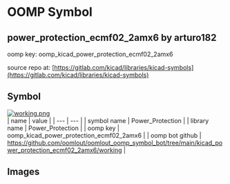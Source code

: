 # OOMP Symbol  
## power_protection_ecmf02_2amx6  by arturo182  
  
oomp key: oomp_kicad_power_protection_ecmf02_2amx6  
  
source repo at: [https://gitlab.com/kicad/libraries/kicad-symbols](https://gitlab.com/kicad/libraries/kicad-symbols)  
## Symbol  
  
[![working.png](working_600.png)](working.png)  
| name | value | 
| --- | --- | 
| symbol name | Power_Protection | 
| library name | Power_Protection | 
| oomp key | oomp_kicad_power_protection_ecmf02_2amx6 | 
| oomp bot github | https://github.com/oomlout/oomlout_oomp_symbol_bot/tree/main/kicad_power_protection_ecmf02_2amx6/working | 
## Images  
